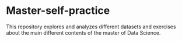 # Master-self-practice

This repository explores and analyzes different datasets and exercises about the main different contents of the master of Data Science. 
